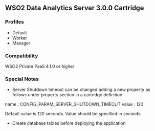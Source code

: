 ## WSO2 Data Analytics Server 3.0.0 Cartridge

### Profiles

   - Default
   - Worker
   - Manager

### Compatibility

WSO2 Private PaaS 4.1.0 or higher

### Special Notes

- Server Shutdown timeout can be changed adding a new property as follows under property section in a cartridge definition.

name : CONFIG_PARAM_SERVER_SHUTDOWN_TIMEOUT 
value : 120 

Default value is 120 seconds. Value should be specified in seconds.

- Create database tables before deploying the application
